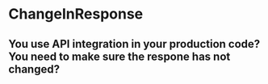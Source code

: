 # ChangeInResponse

## You use API integration in your production code? You need to make sure the respone has not changed? 







